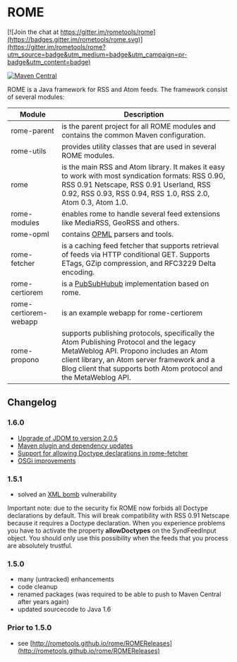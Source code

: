 # ROME

[![Join the chat at https://gitter.im/rometools/rome](https://badges.gitter.im/rometools/rome.svg)](https://gitter.im/rometools/rome?utm_source=badge&utm_medium=badge&utm_campaign=pr-badge&utm_content=badge)

[![Maven Central](https://maven-badges.herokuapp.com/maven-central/com.rometools/rome/badge.svg)](https://maven-badges.herokuapp.com/maven-central/com.rometools/rome)

ROME is a Java framework for RSS and Atom feeds. The framework consist of several modules:

| Module | Description |
| ------ | ----------- |
| rome-parent | is the parent project for all ROME modules and contains the common Maven configuration. |
| rome-utils | provides utility classes that are used in several ROME modules. |
| rome | is the main RSS and Atom library. It makes it easy to work with most syndication formats: RSS 0.90, RSS 0.91 Netscape, RSS 0.91 Userland, RSS 0.92, RSS 0.93, RSS 0.94, RSS 1.0, RSS 2.0, Atom 0.3, Atom 1.0. |
| rome-modules| enables rome to handle several feed extensions like MediaRSS, GeoRSS and others. |
| rome-opml | contains [OPML](https://en.wikipedia.org/wiki/OPML) parsers and tools. |
| rome-fetcher | is a caching feed fetcher that supports retrieval of feeds via HTTP conditional GET. Supports ETags, GZip compression, and RFC3229 Delta encoding. |
| rome-certiorem | is a [PubSubHubub](https://en.wikipedia.org/wiki/PubSubHubbub) implementation based on rome. |
| rome-certiorem-webapp | is an example webapp for rome-certiorem |
| rome-propono | supports publishing protocols, specifically the Atom Publishing Protocol and the legacy MetaWeblog API. Propono includes an Atom client library, an Atom server framework and a Blog client that supports both Atom protocol and the MetaWeblog API. |

## Changelog

### 1.6.0

- [Upgrade of JDOM to version 2.0.5](https://github.com/rometools/rome/issues/197)
- [Maven plugin and dependency updates](https://github.com/rometools/rome/issues/268)
- [Support for allowing Doctype declarations in rome-fetcher](https://github.com/rometools/rome/issues/234)
- [OSGi improvements](https://github.com/rometools/rome/issues/143) 

### 1.5.1

- solved an [XML bomb](https://en.wikipedia.org/wiki/Billion_laughs) vulnerability

Important note: due to the security fix ROME now forbids all Doctype declarations by default. This will break compatibility with RSS 0.91 Netscape
because it requires a Doctype declaration. When you experience problems you have to activate the property **allowDoctypes** on the SyndFeedInput object. You 
should only use this possibility when the feeds that you process are absolutely trustful.

### 1.5.0

- many (untracked) enhancements
- code cleanup
- renamed packages (was required to be able to push to Maven Central after years again)
- updated sourcecode to Java 1.6

### Prior to 1.5.0

- see [http://rometools.github.io/rome/ROMEReleases](http://rometools.github.io/rome/ROMEReleases) 
